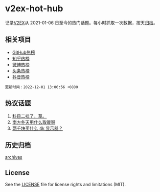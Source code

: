 # v2ex-hot-hub

 记录[V2EX](https://www.v2ex.com/)从 2021-01-06 日至今的热门话题。每小时抓取一次数据，按天[归档](archives)。
 
 ## 相关项目

- [GitHub热榜](https://github.com/snaildev/github-hot-hub)
- [知乎热榜](https://github.com/snaildev/zhihu-hot-hub)
- [微博热榜](https://github.com/snaildev/weibo-hot-hub)
- [头条热榜](https://github.com/snaildev/toutiao-hot-hub)
- [抖音热榜](https://github.com/snaildev/douyin-hot-hub)


 `更新时间：2022-12-01 13:06:56 +0800`

## 热议话题

1. [科目二挂了，草。](https://www.v2ex.com/t/899050)
1. [南方冬天用什么取暖啊](https://www.v2ex.com/t/899099)
1. [两千块买什么 4k 显示器？](https://www.v2ex.com/t/899083)

## 历史归档

[archives](archives)

## License

See the [LICENSE](LICENSE) file for license rights and limitations (MIT).
